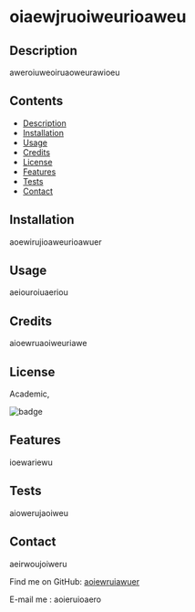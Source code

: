 
  # oiaewjruoiweurioaweu

  ## Description  
  aweroiuweoiruaoweurawioeu
  
  ## Contents
  - [Description](#description)
  - [Installation](#installation)
  - [Usage](#usage)
  - [Credits](#credits)
  - [License](#license)
  - [Features](#features)
  - [Tests](#tests)
  - [Contact](#contact)
  
  ## Installation
  aoewirujioaweurioawuer
  
  ## Usage
  aeiouroiuaeriou
  
  ## Credits
  aioewruaoiweuriawe
  
  ## License
  Academic,
  
![badge](https://img.shields.io/badge/license-Academic-blue)
  
  ## Features
  ioewariewu
  
  ## Tests
  aiowerujaoiweu

  ## Contact
  aeirwoujoiweru  

  Find me on GitHub: [aoiewruiawuer](https://github.com/aoiewruiawuer)  

  E-mail me : aoieruioaero
